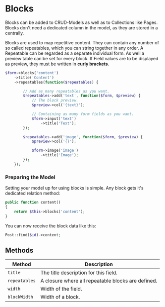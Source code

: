 # Blocks

Blocks can be added to CRUD-Models as well as to Collections like Pages. Blocks don't need a dedicated column in the model, as they are stored in a centrally.

Blocks are used to map repetitive content. They can contain any number of so called repeatables, which you can string together in any order.
A Repeatable can be regarded as a separate individual form. As well a preview table can be set for every block. If Field values are to be displayed as preview, they must be written in **curly brackets**.

```php
$form->blocks('content')
    ->title('Content')
    ->repeatables(function($repeatables) {

        // Add as many repeatables as you want.
        $repeatables->add('text', function($form, $preview) {
            // The block preview.
            $preview->col('{text}');

            // Containing as many form fields as you want.
            $form->input('text')
                ->title('Text');
        });

        $repeatables->add('image', function($form, $preview) {
            $preview->col('{}');

            $form->image('image')
                ->title('Image');
        });
    });
```

### Preparing the Model

Setting your model up for using blocks is simple. Any block gets it's dedicated relation method:

```php
public function content()
{
    return $this->blocks('content');
}
```

You can now receive the block data like this:

```php
Post::find($id)->content;
```

## Methods

| Method        | Description                                        |
| ------------- | -------------------------------------------------- |
| `title`       | The title description for this field.              |
| `repeatables` | A closure where all repeatable blocks are defined. |
| `width`       | Width of the field.                                |
| `blockWidth`  | Width of a block.                                  |
